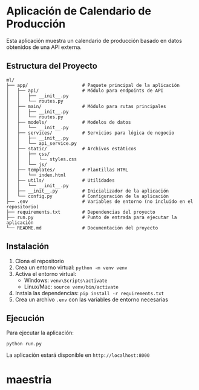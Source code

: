 # Aplicación de Calendario de Producción

Esta aplicación muestra un calendario de producción basado en datos obtenidos de una API externa.

## Estructura del Proyecto

```
ml/
├── app/                    # Paquete principal de la aplicación
│   ├── api/                # Módulo para endpoints de API
│   │   ├── __init__.py
│   │   └── routes.py
│   ├── main/               # Módulo para rutas principales
│   │   ├── __init__.py
│   │   └── routes.py
│   ├── models/             # Modelos de datos
│   │   └── __init__.py
│   ├── services/           # Servicios para lógica de negocio
│   │   ├── __init__.py
│   │   └── api_service.py
│   ├── static/             # Archivos estáticos
│   │   ├── css/
│   │   │   └── styles.css
│   │   └── js/
│   ├── templates/          # Plantillas HTML
│   │   └── index.html
│   ├── utils/              # Utilidades
│   │   └── __init__.py
│   ├── __init__.py         # Inicializador de la aplicación
│   └── config.py           # Configuración de la aplicación
├── .env                    # Variables de entorno (no incluido en el repositorio)
├── requirements.txt        # Dependencias del proyecto
├── run.py                  # Punto de entrada para ejecutar la aplicación
└── README.md               # Documentación del proyecto
```

## Instalación

1. Clona el repositorio
2. Crea un entorno virtual: `python -m venv venv`
3. Activa el entorno virtual:
   - Windows: `venv\Scripts\activate`
   - Linux/Mac: `source venv/bin/activate`
4. Instala las dependencias: `pip install -r requirements.txt`
5. Crea un archivo `.env` con las variables de entorno necesarias

## Ejecución

Para ejecutar la aplicación:

```
python run.py
```

La aplicación estará disponible en `http://localhost:8000`
# maestria

